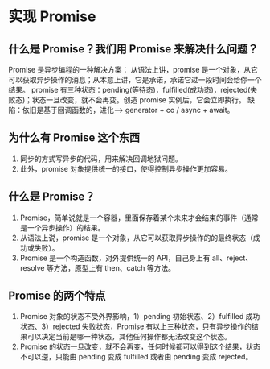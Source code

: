 <!--
 * @Author: xinxu
 * @Date: 2022-12-20 17:22:04
 * @LastEditors: xinxu
 * @LastEditTime: 2022-12-20 17:32:01
 * @FilePath: /Promise/README.md
-->

# 实现 Promise

## 什么是 Promise？我们用 Promise 来解决什么问题？

Promise 是异步编程的一种解决方案： 从语法上讲，promise 是一个对象，从它可以获取异步操作的消息；从本意上讲，它是承诺，承诺它过一段时间会给你一个结果。 promise 有三种状态：pending(等待态)，fulfilled(成功态)，rejected(失败态)；状态一旦改变，就不会再变。创造 promise 实例后，它会立即执行。
缺陷：依旧是基于回调函数的，进化--> generator + co / async + await。

## 为什么有 Promise 这个东西

1. 同步的方式写异步的代码，用来解决回调地狱问题。
2. 此外，promise 对象提供统一的接口，使得控制异步操作更加容易。

## 什么是 Promise？

1. Promise，简单说就是一个容器，里面保存着某个未来才会结束的事件（通常是一个异步操作）的结果。
2. 从语法上说，promise 是一个对象，从它可以获取异步操作的的最终状态（成功或失败）。
3. Promise 是一个构造函数，对外提供统一的 API，自己身上有 all、reject、resolve 等方法，原型上有 then、catch 等方法。

## Promise 的两个特点

1. Promise 对象的状态不受外界影响，1）pending 初始状态、2）fulfilled 成功状态、3）rejected 失败状态，Promise 有以上三种状态，只有异步操作的结果可以决定当前是哪一种状态，其他任何操作都无法改变这个状态。
2. Promise 的状态一旦改变，就不会再变，任何时候都可以得到这个结果，状态不可以逆，只能由 pending 变成 fulfilled 或者由 pending 变成 rejected。
